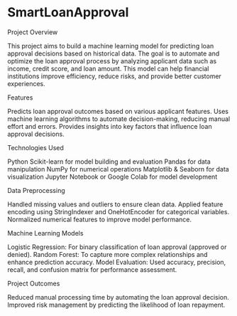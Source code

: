 # SmartLoanApproval
Project Overview

This project aims to build a machine learning model for predicting loan approval decisions based on historical data. The goal is to automate and optimize the loan approval process by analyzing applicant data such as income, credit score, and loan amount. This model can help financial institutions improve efficiency, reduce risks, and provide better customer experiences.

Features

Predicts loan approval outcomes based on various applicant features.
Uses machine learning algorithms to automate decision-making, reducing manual effort and errors.
Provides insights into key factors that influence loan approval decisions.

Technologies Used

Python
Scikit-learn for model building and evaluation
Pandas for data manipulation
NumPy for numerical operations
Matplotlib & Seaborn for data visualization
Jupyter Notebook or Google Colab for model development

Data Preprocessing

Handled missing values and outliers to ensure clean data.
Applied feature encoding using StringIndexer and OneHotEncoder for categorical variables.
Normalized numerical features to improve model performance.

Machine Learning Models

Logistic Regression: For binary classification of loan approval (approved or denied).
Random Forest: To capture more complex relationships and enhance prediction accuracy.
Model Evaluation: Used accuracy, precision, recall, and confusion matrix for performance assessment.

Project Outcomes

Reduced manual processing time by automating the loan approval decision.
Improved risk management by predicting the likelihood of loan repayment.

